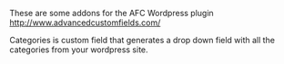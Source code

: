 These are some addons for the AFC Wordpress plugin http://www.advancedcustomfields.com/

Categories is custom field that generates a drop down field with all the categories from your wordpress site.